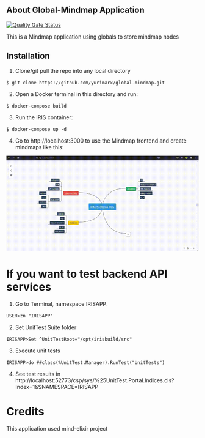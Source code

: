 ## About Global-Mindmap Application
 [![Quality Gate Status](https://community.objectscriptquality.com/api/project_badges/measure?project=intersystems_iris_community%2Fglobal-mindmap&metric=alert_status)](https://community.objectscriptquality.com/dashboard?id=intersystems_iris_community%2Fglobal-mindmap)

This is a Mindmap application using globals to store mindmap nodes

## Installation
1. Clone/git pull the repo into any local directory

```
$ git clone https://github.com/yurimarx/global-mindmap.git
```

2. Open a Docker terminal in this directory and run:

```
$ docker-compose build
```

3. Run the IRIS container:

```
$ docker-compose up -d 
```

4. Go to http://localhost:3000 to use the Mindmap frontend and create mindmaps like this:

![Mindmap](https://github.com/yurimarx/global-mindmap/raw/main/mindmap.gif "Mindmap")

# If you want to test backend API services
1. Go to Terminal, namespace IRISAPP:
```
USER>zn "IRISAPP"
```
2. Set UnitTest Suite folder
```
IRISAPP>Set ^UnitTestRoot="/opt/irisbuild/src"
```
3. Execute unit tests
```
IRISAPP>do ##class(%UnitTest.Manager).RunTest("UnitTests")
```
4. See test results in http://localhost:52773/csp/sys/%25UnitTest.Portal.Indices.cls?Index=1&$NAMESPACE=IRISAPP

# Credits
This application used mind-elixir project
